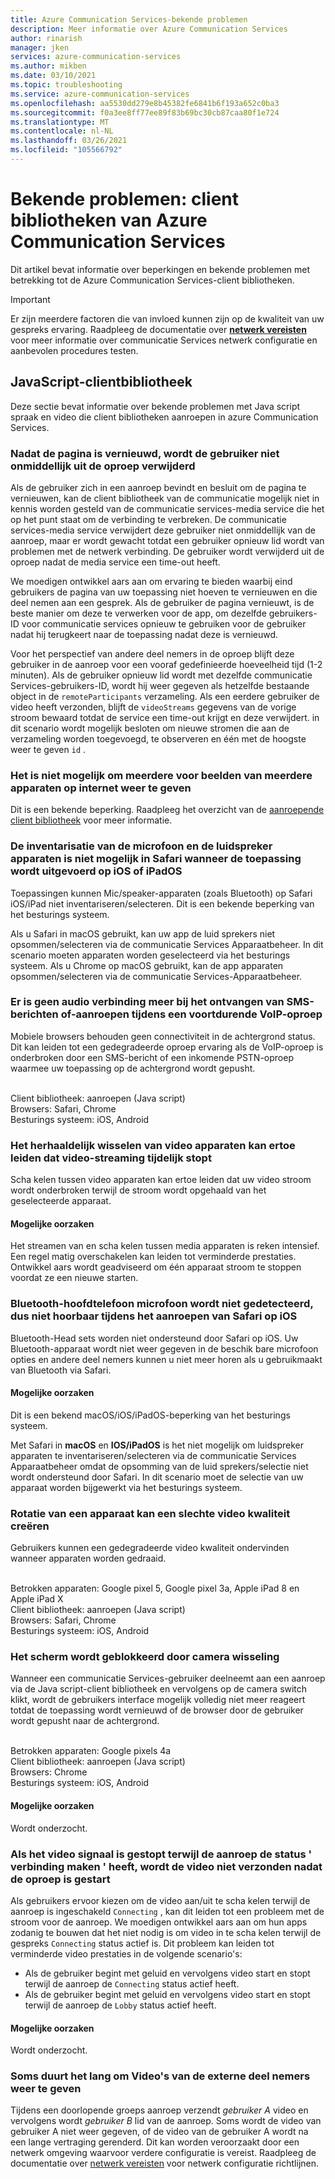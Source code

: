 ```yaml
---
title: Azure Communication Services-bekende problemen
description: Meer informatie over Azure Communication Services
author: rinarish
manager: jken
services: azure-communication-services
ms.author: mikben
ms.date: 03/10/2021
ms.topic: troubleshooting
ms.service: azure-communication-services
ms.openlocfilehash: aa5530dd279e8b45382fe6841b6f193a652c0ba3
ms.sourcegitcommit: f0a3ee8ff77ee89f83b69bc30cb87caa80f1e724
ms.translationtype: MT
ms.contentlocale: nl-NL
ms.lasthandoff: 03/26/2021
ms.locfileid: "105566792"
---
```

# <a name="known-issues-azure-communication-services-client-libraries"></a>Bekende problemen: client bibliotheken van Azure Communication Services
Dit artikel bevat informatie over beperkingen en bekende problemen met betrekking tot de Azure Communication Services-client bibliotheken.

> [!IMPORTANT]
> Er zijn meerdere factoren die van invloed kunnen zijn op de kwaliteit van uw gespreks ervaring. Raadpleeg de documentatie over **[netwerk vereisten](https://docs.microsoft.com/azure/communication-services/concepts/voice-video-calling/network-requirements)** voor meer informatie over communicatie Services netwerk configuratie en aanbevolen procedures testen.


## <a name="javascript-client-library"></a>JavaScript-clientbibliotheek

Deze sectie bevat informatie over bekende problemen met Java script spraak en video die client bibliotheken aanroepen in azure Communication Services.

### <a name="after-refreshing-the-page-user-is-not-removed-from-the-call-immediately"></a>Nadat de pagina is vernieuwd, wordt de gebruiker niet onmiddellijk uit de oproep verwijderd 
Als de gebruiker zich in een aanroep bevindt en besluit om de pagina te vernieuwen, kan de client bibliotheek van de communicatie mogelijk niet in kennis worden gesteld van de communicatie services-media service die het op het punt staat om de verbinding te verbreken. De communicatie services-media service verwijdert deze gebruiker niet onmiddellijk van de aanroep, maar er wordt gewacht totdat een gebruiker opnieuw lid wordt van problemen met de netwerk verbinding. De gebruiker wordt verwijderd uit de oproep nadat de media service een time-out heeft.

We moedigen ontwikkel aars aan om ervaring te bieden waarbij eind gebruikers de pagina van uw toepassing niet hoeven te vernieuwen en die deel nemen aan een gesprek. Als de gebruiker de pagina vernieuwt, is de beste manier om deze te verwerken voor de app, om dezelfde gebruikers-ID voor communicatie services opnieuw te gebruiken voor de gebruiker nadat hij terugkeert naar de toepassing nadat deze is vernieuwd.

Voor het perspectief van andere deel nemers in de oproep blijft deze gebruiker in de aanroep voor een vooraf gedefinieerde hoeveelheid tijd (1-2 minuten). Als de gebruiker opnieuw lid wordt met dezelfde communicatie Services-gebruikers-ID, wordt hij weer gegeven als hetzelfde bestaande object in de `remoteParticipants` verzameling.
Als een eerdere gebruiker de video heeft verzonden, blijft de `videoStreams` gegevens van de vorige stroom bewaard totdat de service een time-out krijgt en deze verwijdert. in dit scenario wordt mogelijk besloten om nieuwe stromen die aan de verzameling worden toegevoegd, te observeren en één met de hoogste weer te geven `id` . 


### <a name="its-not-possible-to-render-multiple-previews-from-multiple-devices-on-web"></a>Het is niet mogelijk om meerdere voor beelden van meerdere apparaten op internet weer te geven
Dit is een bekende beperking. Raadpleeg het overzicht van de [aanroepende client bibliotheek](https://docs.microsoft.com/azure/communication-services/concepts/voice-video-calling/calling-sdk-features) voor meer informatie.

### <a name="enumeration-of-the-microphone-and-speaker-devices-is-not-possible-in-safari-when-the-application-runs-on-ios-or-ipados"></a>De inventarisatie van de microfoon en de luidspreker apparaten is niet mogelijk in Safari wanneer de toepassing wordt uitgevoerd op iOS of iPadOS 
Toepassingen kunnen Mic/speaker-apparaten (zoals Bluetooth) op Safari iOS/iPad niet inventariseren/selecteren. Dit is een bekende beperking van het besturings systeem.

Als u Safari in macOS gebruikt, kan uw app de luid sprekers niet opsommen/selecteren via de communicatie Services Apparaatbeheer. In dit scenario moeten apparaten worden geselecteerd via het besturings systeem. Als u Chrome op macOS gebruikt, kan de app apparaten opsommen/selecteren via de communicatie Services-Apparaatbeheer.

### <a name="audio-connectivity-is-lost-when-receiving-sms-messages-or-calls-during-an-ongoing-voip-call"></a>Er is geen audio verbinding meer bij het ontvangen van SMS-berichten of-aanroepen tijdens een voortdurende VoIP-oproep
Mobiele browsers behouden geen connectiviteit in de achtergrond status. Dit kan leiden tot een gedegradeerde oproep ervaring als de VoIP-oproep is onderbroken door een SMS-bericht of een inkomende PSTN-oproep waarmee uw toepassing op de achtergrond wordt gepusht.

<br/>Client bibliotheek: aanroepen (Java script)
<br/>Browsers: Safari, Chrome
<br/>Besturings systeem: iOS, Android

### <a name="repeatedly-switching-video-devices-may-cause-video-streaming-to-temporarily-stop"></a>Het herhaaldelijk wisselen van video apparaten kan ertoe leiden dat video-streaming tijdelijk stopt

Scha kelen tussen video apparaten kan ertoe leiden dat uw video stroom wordt onderbroken terwijl de stroom wordt opgehaald van het geselecteerde apparaat.

#### <a name="possible-causes"></a>Mogelijke oorzaken
Het streamen van en scha kelen tussen media apparaten is reken intensief. Een regel matig overschakelen kan leiden tot verminderde prestaties. Ontwikkel aars wordt geadviseerd om één apparaat stroom te stoppen voordat ze een nieuwe starten.

### <a name="bluetooth-headset-microphone-is-not-detected-therefore-is-not-audible-during-the-call-on-safari-on-ios"></a>Bluetooth-hoofdtelefoon microfoon wordt niet gedetecteerd, dus niet hoorbaar tijdens het aanroepen van Safari op iOS
Bluetooth-Head sets worden niet ondersteund door Safari op iOS. Uw Bluetooth-apparaat wordt niet weer gegeven in de beschik bare microfoon opties en andere deel nemers kunnen u niet meer horen als u gebruikmaakt van Bluetooth via Safari.

#### <a name="possible-causes"></a>Mogelijke oorzaken
Dit is een bekend macOS/iOS/iPadOS-beperking van het besturings systeem. 

Met Safari in **macOS** en **IOS/iPadOS** is het niet mogelijk om luidspreker apparaten te inventariseren/selecteren via de communicatie Services Apparaatbeheer omdat de opsomming van de luid sprekers/selectie niet wordt ondersteund door Safari. In dit scenario moet de selectie van uw apparaat worden bijgewerkt via het besturings systeem.

### <a name="rotation-of-a-device-can-create-poor-video-quality"></a>Rotatie van een apparaat kan een slechte video kwaliteit creëren
Gebruikers kunnen een gedegradeerde video kwaliteit ondervinden wanneer apparaten worden gedraaid.

<br/>Betrokken apparaten: Google pixel 5, Google pixel 3a, Apple iPad 8 en Apple iPad X
<br/>Client bibliotheek: aanroepen (Java script)
<br/>Browsers: Safari, Chrome
<br/>Besturings systeem: iOS, Android


### <a name="camera-switching-makes-the-screen-freeze"></a>Het scherm wordt geblokkeerd door camera wisseling 
Wanneer een communicatie Services-gebruiker deelneemt aan een aanroep via de Java script-client bibliotheek en vervolgens op de camera switch klikt, wordt de gebruikers interface mogelijk volledig niet meer reageert totdat de toepassing wordt vernieuwd of de browser door de gebruiker wordt gepusht naar de achtergrond.

<br/>Betrokken apparaten: Google pixels 4a
<br/>Client bibliotheek: aanroepen (Java script)
<br/>Browsers: Chrome
<br/>Besturings systeem: iOS, Android


#### <a name="possible-causes"></a>Mogelijke oorzaken
Wordt onderzocht.

### <a name="if-the-video-signal-was-stopped-while-the-call-is-in-connecting-state-the-video-will-not-be-sent-after-the-call-started"></a>Als het video signaal is gestopt terwijl de aanroep de status ' verbinding maken ' heeft, wordt de video niet verzonden nadat de oproep is gestart 
Als gebruikers ervoor kiezen om de video aan/uit te scha kelen terwijl de aanroep is ingeschakeld `Connecting` , kan dit leiden tot een probleem met de stroom voor de aanroep. We moedigen ontwikkel aars aan om hun apps zodanig te bouwen dat het niet nodig is om video in te scha kelen terwijl de gespreks `Connecting` status actief is. Dit probleem kan leiden tot verminderde video prestaties in de volgende scenario's:

 - Als de gebruiker begint met geluid en vervolgens video start en stopt terwijl de aanroep de `Connecting` status actief heeft.
 - Als de gebruiker begint met geluid en vervolgens video start en stopt terwijl de aanroep de `Lobby` status actief heeft.


#### <a name="possible-causes"></a>Mogelijke oorzaken
Wordt onderzocht.

###  <a name="sometimes-it-takes-a-long-time-to-render-remote-participant-videos"></a>Soms duurt het lang om Video's van de externe deel nemers weer te geven
Tijdens een doorlopende groeps aanroep verzendt _gebruiker A_ video en vervolgens wordt _gebruiker B_ lid van de aanroep. Soms wordt de video van gebruiker A niet weer gegeven, of de video van de gebruiker A wordt na een lange vertraging gerenderd. Dit kan worden veroorzaakt door een netwerk omgeving waarvoor verdere configuratie is vereist. Raadpleeg de documentatie over [netwerk vereisten](https://docs.microsoft.com/azure/communication-services/concepts/voice-video-calling/network-requirements) voor netwerk configuratie richtlijnen.

